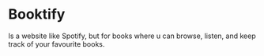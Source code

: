 # Booktify

Is a website like Spotify, but for books where u can browse, listen, and keep track of your favourite books.
